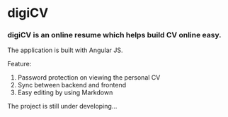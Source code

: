 # digiCV
### digiCV is an online resume which helps build CV online easy.
The application is built with Angular JS.

Feature:
1. Password protection on viewing the personal CV
2. Sync between backend and frontend
3. Easy editing by using Markdown

The project is still under developing...



